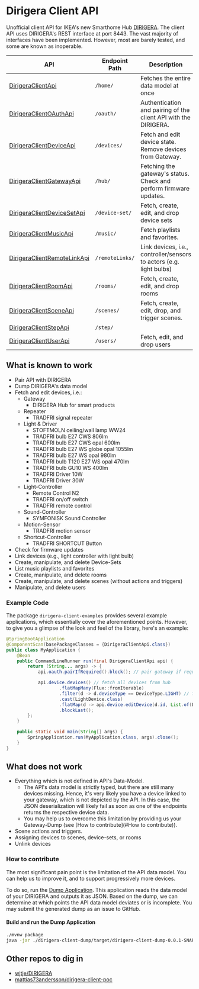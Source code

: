 # Dirigera Client API

Unofficial client API for IKEA's new Smarthome Hub
[DIRIGERA](https://github.com/wjtje/DIRIGERA). The client API
uses DIRIGERA's REST interface at port 8443. The vast majority
of interfaces have been implemented. However, most are
barely tested, and some are known as inoperable.

| API                                                                                                                                     | Endpoint Path   | Description                                                         |
|-----------------------------------------------------------------------------------------------------------------------------------------|-----------------|---------------------------------------------------------------------|
| [DirigeraClientApi](dirigera-client-api/src/main/java/de/dvdgeisler/iot/dirigera/client/api/DirigeraClientApi.java)                     | `/home/`        | Fetches the entire data model at once                               |
| [DirigeraClientOAuthApi](dirigera-client-api/src/main/java/de/dvdgeisler/iot/dirigera/client/api/DirigeraClientOAuthApi.java)           | `/oauth/`       | Authentication and pairing of the client API with the DIRIGERA.     |
| [DirigeraClientDeviceApi](dirigera-client-api/src/main/java/de/dvdgeisler/iot/dirigera/client/api/DirigeraClientDeviceApi.java)         | `/devices/`     | Fetch and edit device state. Remove devices from Gateway.           |
| [DirigeraClientGatewayApi](dirigera-client-api/src/main/java/de/dvdgeisler/iot/dirigera/client/api/DirigeraClientGatewayApi.java)       | `/hub/`         | Fetching the gateway's status. Check and perform firmware updates.  |
| [DirigeraClientDeviceSetApi](dirigera-client-api/src/main/java/de/dvdgeisler/iot/dirigera/client/api/DirigeraClientDeviceSetApi.java)   | `/device-set/`  | Fetch, create, edit, and drop device sets                           |
| [DirigeraClientMusicApi](dirigera-client-api/src/main/java/de/dvdgeisler/iot/dirigera/client/api/DirigeraClientMusicApi.java)           | `/music/`       | Fetch playlists and favorites.                                      |
| [DirigeraClientRemoteLinkApi](dirigera-client-api/src/main/java/de/dvdgeisler/iot/dirigera/client/api/DirigeraClientRemoteLinkApi.java) | `/remoteLinks/` | Link devices, i.e., controller/sensors to actors (e.g. light bulbs) |
| [DirigeraClientRoomApi](dirigera-client-api/src/main/java/de/dvdgeisler/iot/dirigera/client/api/DirigeraClientRoomApi.java)             | `/rooms/`       | Fetch, create, edit, and drop rooms                                 |
| [DirigeraClientSceneApi](dirigera-client-api/src/main/java/de/dvdgeisler/iot/dirigera/client/api/DirigeraClientSceneApi.java)           | `/scenes/`      | Fetch, create, edit, drop, and trigger scenes.                      |
| [DirigeraClientStepApi](dirigera-client-api/src/main/java/de/dvdgeisler/iot/dirigera/client/api/DirigeraClientStepApi.java)             | `/step/`        |                                                                     |
| [DirigeraClientUserApi](dirigera-client-api/src/main/java/de/dvdgeisler/iot/dirigera/client/api/DirigeraClientUserApi.java)             | `/users/`       | Fetch, edit, and drop users                                         |

## What is known to work
* Pair API with DIRIGERA
* Dump DIRIGERA's data model
* Fetch and edit devices, i.e.:
  * Gateway
    * DIRIGERA Hub for smart products
  * Repeater
    * TRADFRI signal repeater
  * Light & Driver
    * STOFTMOLN ceiling/wall lamp WW24
    * TRADFRI bulb E27 CWS 806lm
    * TRADFRI bulb E27 CWS opal 600lm
    * TRADFRI bulb E27 WS globe opal 1055lm
    * TRADFRI bulb E27 WS opal 980lm
    * TRADFRI bulb T120 E27 WS opal 470lm
    * TRADFRI bulb GU10 WS 400lm
    * TRADFRI Driver 10W
    * TRADFRI Driver 30W
  * Light-Controller
    * Remote Control N2
    * TRADFRI on/off switch
    * TRADFRI remote control
  * Sound-Controller 
    * SYMFONISK Sound Controller
  * Motion-Sensor 
    * TRADFRI motion sensor
  * Shortcut-Controller
    * TRADFRI SHORTCUT Button
* Check for firmware updates
* Link devices (e.g., light controller with light bulb)
* Create, manipulate, and delete Device-Sets
* List music playlists and favorites
* Create, manipulate, and delete rooms
* Create, manipulate, and delete scenes (without actions and triggers)
* Manipulate, and delete users

### Example Code
The package `dirigera-client-examples` provides several example 
applications, which essentially cover the aforementioned points.
However, to give you a glimpse of the look and feel of the library, 
here's an example:
```java
@SpringBootApplication
@ComponentScan(basePackageClasses = {DirigeraClientApi.class})
public class MyApplication {
    @Bean
    public CommandLineRunner run(final DirigeraClientApi api) {
        return (String... args) -> {
            api.oauth.pairIfRequired().block(); // pair gateway if required

            api.device.devices() // fetch all devices from hub
                    .flatMapMany(Flux::fromIterable)
                    .filter(d -> d.deviceType == DeviceType.LIGHT) // filter by light devices
                    .cast(LightDevice.class)
                    .flatMap(d -> api.device.editDevice(d.id, List.of(LIGHT_ON, LIGHT_LEVEL_100))) // turn on lights
                    .blockLast();
        };
    }

    public static void main(String[] args) {
        SpringApplication.run(MyApplication.class, args).close();
    }
}
```

## What does not work

* Everything which is not defined in API's Data-Model.
  * The API's data model is strictly typed, but there are still many 
    devices missing. Hence, it's very likely you have a device linked 
    to your gateway, which is not depicted by the API. In this case, the 
    JSON deserialization will likely fail as soon as one of the endpoints
    returns the respective device data.
  * You may help us to overcome this limitation by providing us your 
    Gateway-Dump (see [How to contribute](#How to contribute)).
* Scene actions and triggers.
* Assigning devices to scenes, device-sets, or rooms
* Unlink devices

### How to contribute

The most significant pain point is the limitation of the API data model. 
You can help us to improve it, and to support progressively more devices.

To do so, run the [Dump Application](dirigera-client-dump/src/main/java/de/dvdgeisler/iot/dirigera/client/dump/DumpApplication.java). 
This application reads the data model of your DIRIGERA and outputs it as JSON. Based on the dump, 
we can determine at which points the API data model deviates or is 
incomplete. You may submit the generated dump as an issue to GitHub.

#### Build and run the Dump Application
```bash
./mvnw package
java -jar ./dirigera-client-dump/target/dirigera-client-dump-0.0.1-SNAPSHOT.jar --dirigera.hostname=<DIRIGERA-IP-ADDRESS>
```

## Other repos to dig in

* [wjtje/DIRIGERA](https://github.com/wjtje/DIRIGERA)
* [mattias73andersson/dirigera-client-poc](https://github.com/mattias73andersson/dirigera-client-poc)

